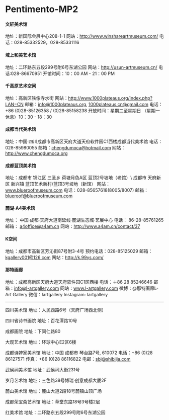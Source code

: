 # Pentimento-MP2
#### 文轩美术馆
地址：新国际会展中心208-1-1
网站：http://www.winshareartmuseum.com/
电话：028-85332529，028-85331116


#### 域上和美艺术馆
地址：二环路东五段299号附6号东湖公园
网站：http://usun-artmuseum.cn/
电话:028-86670951
开馆时间：10：00 AM - 21：00 PM

#### 千高原艺术空间
地址：高新区铁像寺水街
网站：http://www.1000plateaus.org/index.php?LAN=CN
邮箱：info@1000plateaus.org, 1000plateaus.cn@gmail.com
电话：+86 (0)28-85126358 / (0)28-85158238
开放时间：星期二至星期日 （星期一休息）10：30 - 18：30

#### 成都当代美术馆
地址：中国·四川成都市高新区天府大道天府软件园C1西楼成都当代美术馆
电话：028-85980055
邮箱：chengdumoca@hotmail.com
网站：http://www.chengdumoca.org

#### 成都蓝顶美术馆
地址：成都市 锦江区 三圣乡 荷塘月色A区 蓝顶2号坡地（老馆）\ 成都市 天府新区 新兴镇 蓝顶艺术新村/蓝顶3号坡地（新馆）
网站：www.blueroofmuseum.com
电话：028-85657618(8005/8007)
邮箱：blueroof@blueroofmuseum.com


#### 麓湖·A4美术馆
地址： 中国·成都·天府大道南延线·麓湖生态城·艺展中心
电话： 86-28-85761265
邮箱： a4office@a4am.cn
网站：http://www.a4am.cn/contact/37

#### K空间
地址：成都市高新区芳沁街87号附3-4号
预约电话：028-85125029
邮箱：kgallery001@126.com
网站：http://k.99ys.com/

#### 那特画廊
地址：成都高新区天府大道天府软件园C1区西楼
电话：＋86 28 85246646
邮箱：info@l-artgallery.com
网站：www.l-artgallery.com
微博：@那特画廊L-Art Gallery
微信：lartgallery
Instagram: lartgallery


***
四川美术馆
地址：人民西路6号（天府广场西北侧）


四川省诗书画院
地址：百花潭路10号

成都画院
地址：下同仁路80

大观艺术馆
地址：环球中心E2区6楼

成都诗婢家美术馆
地址：中国 成都市 琴台路7号, 610072
电话：+86 (0)28 86127571
传真：+86 (0)28 86116822
电邮：sbj@shibijia.com

武侯祠美术馆
地址：武侯祠大街231号


岁月艺术馆
地址：三色路38号博瑞·创意成都大厦2F

麓山美术馆
地址：麓山大道2段18号麓镇山顶广场


成都荣宝斋艺术馆
地址：草堂东路18号3号楼2层

红美术馆
地址：二环路东五段299号附6号东湖公园


